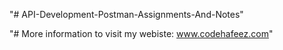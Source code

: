 "# API-Development-Postman-Assignments-And-Notes" 

"# More information to visit my webiste: www.codehafeez.com"